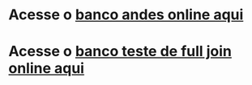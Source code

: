 # Acesse o [banco andes online aqui](https://www.db-fiddle.com/f/d53eRuAqWiwzud2qPZQvQu/10)
# Acesse o [banco teste de full join online aqui](https://www.db-fiddle.com/f/urBBrBP8Ee2raTqpViGeLf/1)
